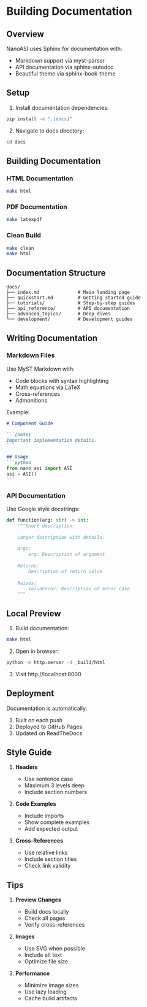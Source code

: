 # Building Documentation

## Overview

NanoASI uses Sphinx for documentation with:
- Markdown support via myst-parser
- API documentation via sphinx-autodoc
- Beautiful theme via sphinx-book-theme

## Setup

1. Install documentation dependencies:
```bash
pip install -e ".[docs]"
```

2. Navigate to docs directory:
```bash
cd docs
```

## Building Documentation

### HTML Documentation
```bash
make html
```

### PDF Documentation
```bash
make latexpdf
```

### Clean Build
```bash
make clean
make html
```

## Documentation Structure

```
docs/
├── index.md              # Main landing page
├── quickstart.md         # Getting started guide
├── tutorials/            # Step-by-step guides
├── api_reference/        # API documentation
├── advanced_topics/      # Deep dives
└── development/          # Development guides
```

## Writing Documentation

### Markdown Files

Use MyST Markdown with:
- Code blocks with syntax highlighting
- Math equations via LaTeX
- Cross-references
- Admonitions

Example:
````markdown
# Component Guide

```{note}
Important implementation details.
```

## Usage
```python
from nano_asi import ASI
asi = ASI()
```
````

### API Documentation

Use Google style docstrings:
```python
def function(arg: str) -> int:
    """Short description.
    
    Longer description with details.
    
    Args:
        arg: Description of argument
        
    Returns:
        Description of return value
        
    Raises:
        ValueError: Description of error case
    """
```

## Local Preview

1. Build documentation:
```bash
make html
```

2. Open in browser:
```bash
python -m http.server -d _build/html
```

3. Visit http://localhost:8000

## Deployment

Documentation is automatically:
1. Built on each push
2. Deployed to GitHub Pages
3. Updated on ReadTheDocs

## Style Guide

1. **Headers**
   - Use sentence case
   - Maximum 3 levels deep
   - Include section numbers

2. **Code Examples**
   - Include imports
   - Show complete examples
   - Add expected output

3. **Cross-References**
   - Use relative links
   - Include section titles
   - Check link validity

## Tips

1. **Preview Changes**
   - Build docs locally
   - Check all pages
   - Verify cross-references

2. **Images**
   - Use SVG when possible
   - Include alt text
   - Optimize file size

3. **Performance**
   - Minimize image sizes
   - Use lazy loading
   - Cache build artifacts
